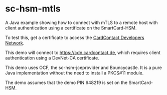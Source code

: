 # sc-hsm-mtls
A Java example showing how to connect with mTLS to a remote host with client authentication
using a certificate on the SmartCard-HSM.

To test this, get a certificate to access the [CardContact Developers Network](https://www.smartcard-hsm.com/cdn.html#cdn).

This demo will connect to https://cdn.cardcontact.de, which requires client authentication using
a DevNet-CA certificate.

This demo uses OCF, the sc-hsm-jceprovider and Bouncycastle. It is a pure Java implementation
without the need to install a PKCS#11 module.

The demo assumes that the demo PIN 648219 is set on the SmartCard-HSM.
